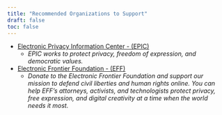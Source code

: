 ```yaml
---
title: "Recommended Organizations to Support"
draft: false
toc: false
---
```


- [Electronic Privacy Information Center - (EPIC)](https://donatenow.networkforgood.org/epic)
   - *EPIC works to protect privacy, freedom of expression, and democratic values.*
- [Electronic Frontier Foundation - (EFF)](https://www.eff.org/issues/bloggers/legal/join)
   - *Donate to the Electronic Frontier Foundation and support our mission to defend civil liberties and human rights online. You can help EFF’s attorneys, activists, and technologists protect privacy, free expression, and digital creativity at a time when the world needs it most.*
